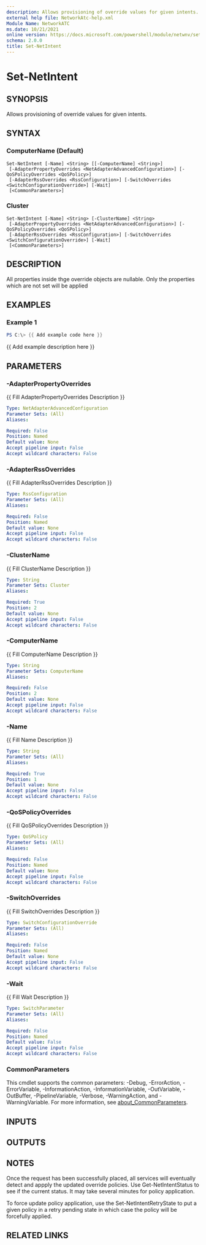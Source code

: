 ```yaml
---
description: Allows provisioning of override values for given intents.
external help file: NetworkAtc-help.xml
Module Name: NetworkATC
ms.date: 10/21/2021
online version: https://docs.microsoft.com/powershell/module/netwnv/set-netintent?view=windowsserver2022-ps&wt.mc_id=ps-gethelp
schema: 2.0.0
title: Set-NetIntent
---
```


# Set-NetIntent

## SYNOPSIS
Allows provisioning of override values for given intents.

## SYNTAX

### ComputerName (Default)
```
Set-NetIntent [-Name] <String> [[-ComputerName] <String>]
 [-AdapterPropertyOverrides <NetAdapterAdvancedConfiguration>] [-QoSPolicyOverrides <QoSPolicy>]
 [-AdapterRssOverrides <RssConfiguration>] [-SwitchOverrides <SwitchConfigurationOverride>] [-Wait]
 [<CommonParameters>]
```

### Cluster
```
Set-NetIntent [-Name] <String> [-ClusterName] <String>
 [-AdapterPropertyOverrides <NetAdapterAdvancedConfiguration>] [-QoSPolicyOverrides <QoSPolicy>]
 [-AdapterRssOverrides <RssConfiguration>] [-SwitchOverrides <SwitchConfigurationOverride>] [-Wait]
 [<CommonParameters>]
```

## DESCRIPTION
All properties inside thge override objects are nullable.
Only the properties which are not set will be  applied

## EXAMPLES

### Example 1
```powershell
PS C:\> {{ Add example code here }}
```

{{ Add example description here }}

## PARAMETERS

### -AdapterPropertyOverrides
{{ Fill AdapterPropertyOverrides Description }}

```yaml
Type: NetAdapterAdvancedConfiguration
Parameter Sets: (All)
Aliases:

Required: False
Position: Named
Default value: None
Accept pipeline input: False
Accept wildcard characters: False
```

### -AdapterRssOverrides
{{ Fill AdapterRssOverrides Description }}

```yaml
Type: RssConfiguration
Parameter Sets: (All)
Aliases:

Required: False
Position: Named
Default value: None
Accept pipeline input: False
Accept wildcard characters: False
```

### -ClusterName
{{ Fill ClusterName Description }}

```yaml
Type: String
Parameter Sets: Cluster
Aliases:

Required: True
Position: 2
Default value: None
Accept pipeline input: False
Accept wildcard characters: False
```

### -ComputerName
{{ Fill ComputerName Description }}

```yaml
Type: String
Parameter Sets: ComputerName
Aliases:

Required: False
Position: 2
Default value: None
Accept pipeline input: False
Accept wildcard characters: False
```

### -Name
{{ Fill Name Description }}

```yaml
Type: String
Parameter Sets: (All)
Aliases:

Required: True
Position: 1
Default value: None
Accept pipeline input: False
Accept wildcard characters: False
```

### -QoSPolicyOverrides
{{ Fill QoSPolicyOverrides Description }}

```yaml
Type: QoSPolicy
Parameter Sets: (All)
Aliases:

Required: False
Position: Named
Default value: None
Accept pipeline input: False
Accept wildcard characters: False
```

### -SwitchOverrides
{{ Fill SwitchOverrides Description }}

```yaml
Type: SwitchConfigurationOverride
Parameter Sets: (All)
Aliases:

Required: False
Position: Named
Default value: None
Accept pipeline input: False
Accept wildcard characters: False
```

### -Wait
{{ Fill Wait Description }}

```yaml
Type: SwitchParameter
Parameter Sets: (All)
Aliases:

Required: False
Position: Named
Default value: False
Accept pipeline input: False
Accept wildcard characters: False
```

### CommonParameters
This cmdlet supports the common parameters: -Debug, -ErrorAction, -ErrorVariable, -InformationAction, -InformationVariable, -OutVariable, -OutBuffer, -PipelineVariable, -Verbose, -WarningAction, and -WarningVariable. For more information, see [about_CommonParameters](http://go.microsoft.com/fwlink/?LinkID=113216).

## INPUTS

## OUTPUTS

## NOTES
Once the request has been successfully placed, all services will eventually detect and appply the  updated override policies.
Use Get-NetIntentStatus to see if the current status.
It may take several minutes for policy application.

To force update policy application, use the Set-NetIntentRetryState to put a given policy in a retry pending state in which case the policy
will be forcefully applied.

## RELATED LINKS
